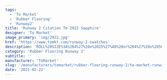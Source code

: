 ```yaml
---
tags:
  - 'To Market'
  - 'Rubber Flooring'
  - 'Runway2'
title: 'Runway 2 Citation Tm 2922 Sapphire'
designer: 'To Market'
image_primary: 'img/2922.jpg'
href: 'https://www.tomkt.com/runway-2-swatches'
description: 'ROLL%20SIZE%3A%204%27%20x%2025%27%A0%20or%204%27%20x%2050%27'
category: 'Rubber Flooring Runway 2'
subtitle: ''
manufacturer: 'ToMarket'
slug: '/manufacturers/tomarket/rubber-flooring-runway-2/to-market-runway-2-citation-tm-2922-sapphire'
date: '2021-02-22'
---
```

